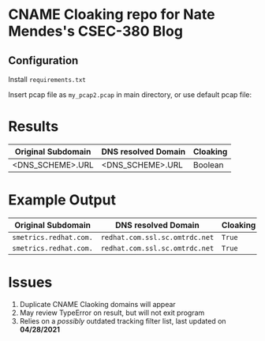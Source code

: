 # CNAME Cloaking repo for Nate Mendes's CSEC-380 Blog

## Configuration

Install `requirements.txt`

Insert pcap file as `my_pcap2.pcap` in main directory, or use default pcap file:

# Results

| Original Subdomain | DNS resolved Domain   | Cloaking
| --- | --- | --- |
| <DNS_SCHEME>.URL | <DNS_SCHEME>.URL   | Boolean | 


# Example Output


| Original Subdomain | DNS resolved Domain   | Cloaking
| --- | --- | --- |
| `smetrics.redhat.com.` | `redhat.com.ssl.sc.omtrdc.net`   | `True` | 
| `smetrics.redhat.com.` | `redhat.com.ssl.sc.omtrdc.net`   | `True` | 


# Issues
1) Duplicate CNAME Claoking domains will appear
2) May review TypeError on result, but will not exit program
3) Relies on a *possibly* outdated tracking filter list, last updated on **04/28/2021**
